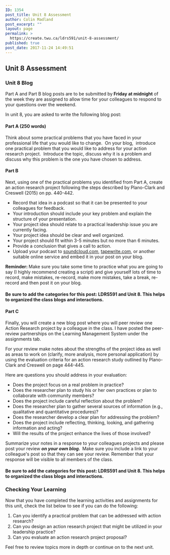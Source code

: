 ```yaml
---
ID: 1354
post_title: Unit 8 Assessment
author: Colin Madland
post_excerpt: ""
layout: page
permalink: >
  https://create.twu.ca/ldrs591/unit-8-assessment/
published: true
post_date: 2017-11-24 14:49:51
---
```

<h2>Unit 8 Assessment</h2>
<h3>Unit 8 Blog</h3>
Part A and Part B blog posts are to be submitted by<strong> Friday at midnight</strong> of the week they are assigned to allow time for your colleagues to respond to your questions over the weekend.

In unit 8, you are asked to write the following blog post:
<h4>Part A (250 words)</h4>
Think about some practical problems that you have faced in your professional life that you would like to change.  On your blog,  introduce  one practical problem that you would like to address for your action research project.  Introduce the topic, discuss why it is a problem and  discuss why this problem is the one you have chosen to address.
<h4>Part B</h4>
Next, using one of the practical problems you identified from Part A, create an action research project following the steps described by Plano-Clark and Creswell (2015) on pp. 440-442.
<ul>
 	<li>Record that idea in a podcast so that it can be presented to your colleagues for feedback.</li>
 	<li>Your introduction should include your key problem and explain the structure of your presentation.</li>
 	<li>Your project idea should relate to a practical leadership issue you are currently facing.</li>
 	<li>Your project idea should be clear and well organized.</li>
 	<li>Your project should fit within 3-5 minutes but no more than 6 minutes.</li>
 	<li>Provide a conclusion that gives a call to action.</li>
 	<li>Upload your podcast to <a href="https://soundcloud.com">soundcloud.com</a>, <a href="https://tapewrite.com">tapewrite.com</a>, or another suitable online service and embed it in your post on your blog.</li>
</ul>
<strong>Reminder: </strong>Make sure you take some time to practice what you are going to say (I highly recommend creating a script) and give yourself lots of time to record, make mistakes, re-record, make more mistakes, take a break, re-record and then post it on your blog.
<h4>Be sure to add the categories for this post: <strong>LDRS591</strong> and <strong>Unit 8</strong>. This helps to organized the class blogs and interactions.</h4>
<h4>Part C</h4>
Finally, you will create a new blog post where you will peer review one Action Research project by a colleague in the class. I have posted the peer-review partnerships on the Learning Management System under the assignments tab.

For your review make notes about the strengths of the project idea as well as areas to work on (clarify, more analysis, more personal application) by using the evaluation criteria for an action research study outlined by Plano-Clark and Creswell on page 444-445.

Here are questions you should address in your evaluation:
<ul>
 	<li>Does the project focus on a real problem in practice?</li>
 	<li>Does the researcher plan to study his or her own practices or plan to collaborate with community members?</li>
 	<li>Does the project include careful reflection about the problem?</li>
 	<li>Does the researcher plan to gather several sources of information (e.g., qualitative and quantitative procedures)?</li>
 	<li>Does the researcher develop a clear plan for addressing the problem?</li>
 	<li>Does the project include reflecting, thinking, looking, and gathering information and acting?</li>
 	<li>Will the results of the project enhance the lives of those involved?</li>
</ul>
Summarize your notes in a response to your colleagues projects and please post your review <strong><em>on your own blog.  </em></strong>Make sure you include a link to your colleague's post so that they can see your review. Remember that your response will be visible to all members of the class.
<h4>Be sure to add the categories for this post: <strong>LDRS591</strong> and <strong>Unit 8</strong>. This helps to organized the class blogs and interactions.</h4>
<h3>Checking Your Learning</h3>
Now that you have completed the learning activities and assignments for this unit, check the list below to see if you can do the following:
<ol>
 	<li>Can you identify a practical problem that can be addressed with action research?</li>
 	<li>Can you design an action research project that might be utilized in your leadership practice?</li>
 	<li>Can you evaluate an action research project proposal?</li>
</ol>
Feel free to review topics more in depth or continue on to the next unit.

&nbsp;